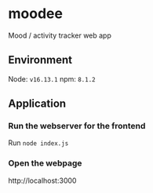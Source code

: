 # moodee
Mood / activity tracker web app

## Environment
Node: `v16.13.1`
npm: `8.1.2`

## Application
### Run the webserver for the frontend
Run `node index.js`

### Open the webpage
http://localhost:3000
